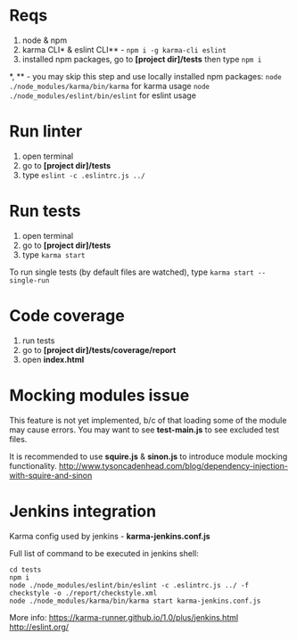 # Reqs
1. node & npm
2. karma CLI* & eslint CLI** - `npm i -g karma-cli eslint`
3. installed npm packages, go to **[project dir]/tests** then type `npm i`

*, ** - you may skip this step and use locally installed npm packages:
`node ./node_modules/karma/bin/karma` for karma usage
`node ./node_modules/eslint/bin/eslint` for eslint usage

# Run linter
1. open terminal
2. go to **[project dir]/tests**
3. type `eslint -c .eslintrc.js ../`

# Run tests
1. open terminal
2. go to **[project dir]/tests**
3. type `karma start`

To run single tests (by default files are watched), type `karma start --single-run`

# Code coverage
1. run tests
2. go to **[project dir]/tests/coverage/report**
3. open **index.html**

# Mocking modules issue
This feature is not yet implemented, b/c of that loading some of the module may cause errors.
You may want to see **test-main.js** to see excluded test files.

It is recommended to use **squire.js** & **sinon.js** to introduce module mocking functionality.
http://www.tysoncadenhead.com/blog/dependency-injection-with-squire-and-sinon

# Jenkins integration
Karma config used by jenkins - **karma-jenkins.conf.js**

Full list of command to be executed in jenkins shell:
```
cd tests
npm i
node ./node_modules/eslint/bin/eslint -c .eslintrc.js ../ -f checkstyle -o ./report/checkstyle.xml
node ./node_modules/karma/bin/karma start karma-jenkins.conf.js
```

More info:
https://karma-runner.github.io/1.0/plus/jenkins.html
http://eslint.org/
